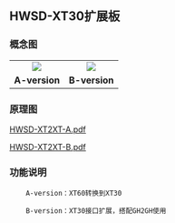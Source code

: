 ## HWSD-XT30扩展板

### 概念图

<table>
    <tr>
    <td><center><img src="HWSD-XT2XT-A.png"></a>
    <td><center><img src="HWSD-XT2XT-B.png"></a>
    </tr> 
    <tr>
        <td><center><strong>A-version</strong></center></td>
        <td><center><strong>B-version</strong></center></td>
    </tr>
</table>


### 原理图

 [HWSD-XT2XT-A.pdf](HWSD-XT2XT-A.pdf) 

 [HWSD-XT2XT-B.pdf](HWSD-XT2XT-B.pdf) 

### 功能说明

		A-version：XT60转换到XT30
	
		B-version：XT30接口扩展，搭配GH2GH使用
